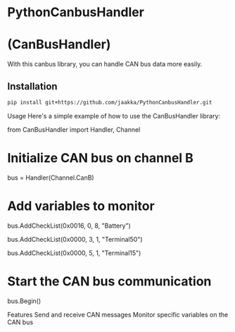 # PythonCanbusHandler

# (CanBusHandler)

With this canbus library, you can handle CAN bus data more easily.

## Installation

```bash
pip install git+https://github.com/jaakka/PythonCanbusHandler.git

```

Usage
Here's a simple example of how to use the CanBusHandler library:

from CanBusHandler import Handler, Channel

# Initialize CAN bus on channel B
bus = Handler(Channel.CanB)

# Add variables to monitor
bus.AddCheckList(0x0016, 0, 8, "Battery")

bus.AddCheckList(0x0000, 3, 1, "Terminal50")

bus.AddCheckList(0x0000, 5, 1, "Terminal15")

# Start the CAN bus communication
bus.Begin()

Features
Send and receive CAN messages
Monitor specific variables on the CAN bus

